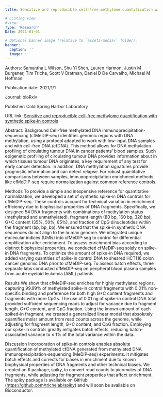 ```yaml
---
title: Sensitive and reproducible cell-free methylome quantification with synthetic spike-in controls

# Listing view
#view:
Type: 'Research'
Date: 2021-01-01

# Optional banner image (relative to `assets/media/` folder).
banner:
  caption: ''
  image: ''
---
```

Authors: Samantha L Wilson, Shu Yi Shen, Lauren Harmon, Justin M Burgener, Tim Triche, Scott V Bratman, Daniel D De Carvalho, Michael M Hoffman

Publication date: 2021/1/1

Journal: bioRxiv

Publisher: Cold Spring Harbor Laboratory

URL link: [Sensitive and reproducible cell-free methylome quantification with synthetic spike-in controls](https://www.biorxiv.org/content/10.1101/2021.02.12.430289v1)

Abstract: Background Cell-free methylated DNA immunoprecipitation-sequencing (cfMeDIP-seq) identifies genomic regions with DNA methylation, using a protocol adapted to work with low-input DNA samples and with cell-free DNA (cfDNA). This method allows for DNA methylation profiling of circulating tumour DNA in cancer patients’ blood samples. Such epigenetic profiling of circulating tumour DNA provides information about in which tissues tumour DNA originates, a key requirement of any test for early cancer detection. In addition, DNA methylation signatures provide prognostic information and can detect relapse. For robust quantitative comparisons between samples, immunoprecipitation enrichment methods like cfMeDIP-seq require normalization against common reference controls.

Methods To provide a simple and inexpensive reference for quantitative normalization, we developed a set of synthetic spike-in DNA controls for cfMeDIP-seq. These controls account for technical variation in enrichment efficiency due to biophysical properties of DNA fragments. Specifically, we designed 54 DNA fragments with combinations of methylation status (methylated and unmethylated), fragment length (80 bp, 160 bp, 320 bp), G+C content (35%, 50%, 65%), and fraction of CpG dinucleotides within the fragment (bp, bp, bp). We ensured that the spike-in synthetic DNA sequences do not align to the human genome. We integrated unique molecular indices (UMIs) into cfMeDIP-seq to control for differential amplification after enrichment. To assess enrichment bias according to distinct biophysical properties, we conducted cfMeDIP-seq solely on spike-in DNA fragments. To optimize the amount of spike-in DNA required, we added varying quantities of spike-in control DNA to sheared HCT116 colon cancer genomic DNA prior to cfMeDIP-seq. To assess batch effects, three separate labs conducted cfMeDIP-seq on peripheral blood plasma samples from acute myeloid leukemia (AML) patients.

Results We show that cfMeDIP-seq enriches for highly methylated regions, capturing 99.99% of methylated spike-in control fragments with 0.01% non-specific binding and preference for both high G+C content fragments and fragments with more CpGs. The use of 0.01 ng of spike-in control DNA total provided sufficient sequencing reads to adjust for variance due to fragment length, G+C content, and CpG fraction. Using the known amount of each spiked-in fragment, we created a generalized linear model that absolutely quantifies molar amount from read counts across the genome, while adjusting for fragment length, G+C content, and CpG fraction. Employing our spike-in controls greatly mitigates batch effects, reducing batch-associated variance to ≤ 1% of the total variance within the data.

Discussion Incorporation of spike-in controls enables absolute quantification of methylated cfDNA generated from methylated DNA immunoprecipitation-sequencing (MeDIP-seq) experiments. It mitigates batch effects and corrects for biases in enrichment due to known biophysical properties of DNA fragments and other technical biases. We created an R package, spiky, to convert read counts to picomoles of DNA fragments, while adjusting for fragment properties that affect enrichment. The spiky package is available on GitHub (https://github.com/trichelab/spiky) and will soon be available on Bioconductor.
